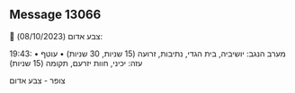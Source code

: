 ## Message 13066

🔴 צבע אדום (08/10/2023):

19:43:
• מערב הנגב: יושיביה, בית הגדי, נתיבות, זרועה (15 שניות, 30 שניות)
• עוטף עזה: יכיני, חוות יזרעם, תקומה (15 שניות)

צופר - צבע אדום

